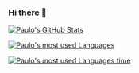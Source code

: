 ### Hi there 👋

<!--
**paulovictorBraw/paulovictorBraw** is a ✨ _special_ ✨ repository because its `README.md` (this file) appears on your GitHub profile.

Here are some ideas to get you started:

- 🔭 I’m currently working on ...
- 🌱 I’m currently learning ...
- 👯 I’m looking to collaborate on ...
- 🤔 I’m looking for help with ...
- 💬 Ask me about ...
- 📫 How to reach me: ...
- 😄 Pronouns: ...
- ⚡ Fun fact: ...
-->


[![Paulo's  GitHub Stats](https://github-readme-stats.vercel.app/api?username=paulovictorBraw&show_icons=true&theme=nightowl)](https://github.com/paulovictorBraw)

[![Paulo's most used Languages](https://github-readme-stats.vercel.app/api/top-langs/?username=paulovictorBraw&show_icons=true&theme=nightowl)](https://github.com/paulovictorBraw)

[![Paulo's most used Languages time](https://github-readme-stats.vercel.app/api/wakatime?username=paulovictorBraw)](https://github.com/paulovictorBraw)
